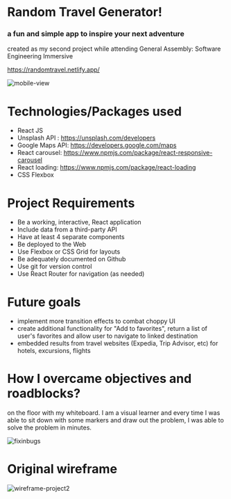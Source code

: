 # Random Travel Generator!
### a fun and simple app to inspire your next adventure
created as my second project while attending General Assembly: Software Engineering Immersive

https://randomtravel.netlify.app/

![mobile-view](https://user-images.githubusercontent.com/104602440/180466758-3341982d-d560-4069-bda7-c335ce3bdde5.jpeg)


# Technologies/Packages used
- React JS
- Unsplash API : https://unsplash.com/developers
- Google Maps API: https://developers.google.com/maps
- React carousel: https://www.npmjs.com/package/react-responsive-carousel
- React loading: https://www.npmjs.com/package/react-loading
- CSS Flexbox

# Project Requirements
- Be a working, interactive, React application
- Include data from a third-party API
- Have at least 4 separate components
- Be deployed to the Web
- Use Flexbox or CSS Grid for layouts
- Be adequately documented on Github
- Use git for version control
- Use React Router for navigation (as needed)


# Future goals
- implement more transition effects to combat choppy UI
- create additional functionality for "Add to favorites", return a list of user's favorites and allow user to navigate to linked destination
- embedded results from travel websites (Expedia, Trip Advisor, etc) for hotels, excursions, flights

# How I overcame objectives and roadblocks?
on the floor with my whiteboard. I am a visual learner and every time I was able to sit down with some markers and draw out the problem, I was able to solve the problem in minutes.

![fixinbugs](https://user-images.githubusercontent.com/104602440/180470021-3ce157b7-5749-4e7a-92a6-193fc1321da1.jpeg)

# Original wireframe
![wireframe-project2](https://user-images.githubusercontent.com/104602440/180469146-fac27ef0-7092-4a08-9813-016bdc2f288d.jpg)
